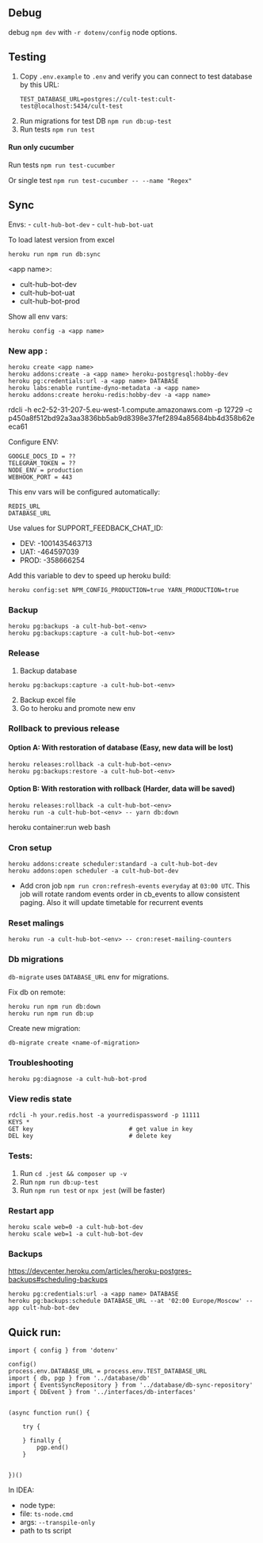 
## Debug

debug `npm dev` with `-r dotenv/config` node options. 

## Testing

1. Copy `.env.example` to  `.env` and verify you can connect to test database by this URL:
    ```
    TEST_DATABASE_URL=postgres://cult-test:cult-test@localhost:5434/cult-test
    ```
2. Run migrations for test DB `npm run db:up-test`
3. Run tests `npm run test`

#### Run only cucumber

Run tests `npm run test-cucumber`

Or single test `npm run test-cucumber -- --name "Regex"`


## Sync

Envs:
    - `cult-hub-bot-dev`
    - `cult-hub-bot-uat`

To load latest version from excel
```
heroku run npm run db:sync
```

\<app name\>:
- cult-hub-bot-dev
- cult-hub-bot-uat
- cult-hub-bot-prod

Show all env vars:
```
heroku config -a <app name>
```

### New app :
```
heroku create <app name>
heroku addons:create -a <app name> heroku-postgresql:hobby-dev
heroku pg:credentials:url -a <app name> DATABASE
heroku labs:enable runtime-dyno-metadata -a <app name>
heroku addons:create heroku-redis:hobby-dev -a <app name>
```


rdcli -h ec2-52-31-207-5.eu-west-1.compute.amazonaws.com -p 12729 -c p450a8f512bd92a3aa3836bb5ab9d8398e37fef2894a85684bb4d358b62eeca61

Configure ENV:
```
GOOGLE_DOCS_ID = ??
TELEGRAM_TOKEN = ??
NODE_ENV = production
WEBHOOK_PORT = 443
```

This env vars will be configured automatically:
```
REDIS_URL
DATABASE_URL
```

Use values for SUPPORT_FEEDBACK_CHAT_ID:

* DEV: -1001435463713
* UAT: -464597039
* PROD: -358666254

Add this variable to dev to speed up heroku build:
```
heroku config:set NPM_CONFIG_PRODUCTION=true YARN_PRODUCTION=true
```

### Backup
```
heroku pg:backups -a cult-hub-bot-<env>
heroku pg:backups:capture -a cult-hub-bot-<env>
```

### Release
1. Backup database
```
heroku pg:backups:capture -a cult-hub-bot-<env>
```
2. Backup excel file
3. Go to heroku and promote new env 

### Rollback to previous release

#### Option A: With restoration of database (Easy, new data will be lost)

```
heroku releases:rollback -a cult-hub-bot-<env>
heroku pg:backups:restore -a cult-hub-bot-<env>
```

#### Option B: With restoration with rollback (Harder, data will be saved)
```
heroku releases:rollback -a cult-hub-bot-<env>
heroku run -a cult-hub-bot-<env> -- yarn db:down
```

heroku container:run web bash


### Cron setup
```
heroku addons:create scheduler:standard -a cult-hub-bot-dev
heroku addons:open scheduler -a cult-hub-bot-dev
```
 - Add cron job `npm run cron:refresh-events` `everyday` at `03:00 UTC`. 
   This job will rotate random events order in cb_events to allow consistent paging. Also it will update timetable for recurrent events

### Reset malings
```
heroku run -a cult-hub-bot-<env> -- cron:reset-mailing-counters
```

### Db migrations

`db-migrate` uses `DATABASE_URL` env for migrations.

Fix db on remote:
```
heroku run npm run db:down
heroku run npm run db:up
``` 

Create new migration:
```
db-migrate create <name-of-migration>
```

### Troubleshooting

```
heroku pg:diagnose -a cult-hub-bot-prod
```

### View redis state

```
rdcli -h your.redis.host -a yourredispassword -p 11111
KEYS * 
GET key                           # get value in key
DEL key                           # delete key
```


### Tests:

1. Run `cd .jest && composer up -v`
2. Run `npm run db:up-test`
3. Run `npm run test` or `npx jest` (will be faster)

### Restart app
```
heroku scale web=0 -a cult-hub-bot-dev
heroku scale web=1 -a cult-hub-bot-dev

```
### Backups

https://devcenter.heroku.com/articles/heroku-postgres-backups#scheduling-backups

```
heroku pg:credentials:url -a <app name> DATABASE
heroku pg:backups:schedule DATABASE_URL --at '02:00 Europe/Moscow' --app cult-hub-bot-dev
```

## Quick run:

```
import { config } from 'dotenv'

config()
process.env.DATABASE_URL = process.env.TEST_DATABASE_URL
import { db, pgp } from '../database/db'
import { EventsSyncRepository } from '../database/db-sync-repository'
import { DbEvent } from '../interfaces/db-interfaces'


(async function run() {

    try {

    } finally {
        pgp.end()
    }


})()
```

In IDEA:

- node type:
- file: `ts-node.cmd`
- args: `--transpile-only`
- path to ts script